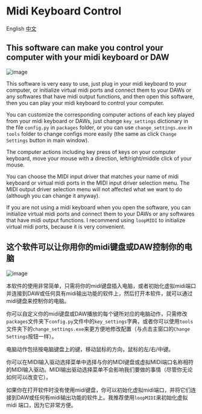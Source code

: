 # Midi Keyboard Control

English [中文](#这个软件可以让你用你的midi键盘或DAW控制你的电脑)

## This software can make you control your computer with your midi keyboard or DAW

![image](https://github.com/Rainbow-Dreamer/midi_keyboard_control/blob/master/previews/1.jpg)

This software is very easy to use, just plug in your midi keyboard to your computer, or initialize virtual midi ports and connect them to your DAWs or any softwares that have midi output functions, and then open this software, then you can play your midi keyboard to control your computer.

You can customize the corresponding computer actions of each key played from your midi keyboard or DAWs, just change `key_settings` dictionary in the file `config.py` in `packages` folder, or you can use `change_settings.exe` in `tools` folder to change configs more easily (the same as click `Change Settings` button in main window).

The computer actions including key press of keys on your computer keyboard, move your mouse with a direction, left/right/middle click of your mouse.

You can choose the MIDI input driver that matches your name of midi keyboard or virtual midi ports in the MIDI input driver selection menu. The MIDI output driver selection menu will not affected what we want to do (although you can change it anyway).

If you are not using a midi keyboard when you open the software, you can initialize virtual midi ports and connect them to your DAWs or any softwares that have midi output functions. I recommend using `loopMIDI` to initialize virtual midi ports, because it is very convenient.

## 这个软件可以让你用你的midi键盘或DAW控制你的电脑

![image](https://github.com/Rainbow-Dreamer/midi_keyboard_control/blob/master/previews/1.jpg)

本软件的使用非常简单，只需将你的midi键盘插入电脑，或者初始化虚拟midi端口并连接到DAW或任何具有midi输出功能的软件上，然后打开本软件，就可以通过midi键盘来控制你的电脑。

你可以自定义你的midi键盘或DAW播放的每个键所对应的电脑动作，只需修改`packages`文件夹下`config.py`文件中的`key_settings`字典，或者你可以使用`tools`文件夹下的`change_settings.exe`来更方便地修改配置（与点击主窗口的`Change Settings`按钮一样）。

电脑动作包括按电脑键盘上的键，移动鼠标的方向，鼠标的左/右/中键。

你可以在MIDI输入驱动选择菜单中选择与你的MIDI键盘或虚拟MIDI端口名称相符的MIDI输入驱动。MIDI输出驱动选择菜单不会影响我们要做的事情（尽管你无论如何可以改变它）。

如果你在打开软件时没有使用midi键盘，你可以初始化虚拟midi端口，并将它们连接到DAW或任何有midi输出功能的软件上。我推荐使用`loopMIDI`来初始化虚拟 midi 端口，因为它非常方便。
